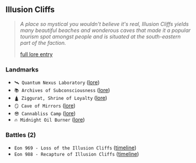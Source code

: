 ## Illusion Cliffs
> *A place so mystical you wouldn't believe it's real, Illusion Cliffs yields many beautiful beaches and wonderous caves that made it a popular tourism spot amongst people and is situated at the south-eastern part of the faction.*  
>  
> [full lore entry](<https://zeithalt.github.io//r/illusion_cliffs.html>)

### Landmarks
- `🛰 Quantum Nexus Laboratory` ([lore](<https://zeithalt.github.io//r/quantum_nexus_lab.html>))
- `📚 Archives of Subconsciousness` ([lore](<https://zeithalt.github.io//r/archives_of_subcon.html>))
- `🛕 Ziggurat, Shrine of Loyalty` ([lore](<https://zeithalt.github.io//r/ziggurat_shrine_of_loyalty.html>))
- `🪞 Cave of Mirrors` ([lore](<https://zeithalt.github.io//r/cave_of_mirrors.html>))
- `😎 Cannabliss Camp` ([lore](<https://zeithalt.github.io//r/cannabliss_camp.html>))
- `🔥 Midnight Oil Burner` ([lore](<https://zeithalt.github.io//r/midnight_oil_burner.html>))
### Battles (2)
- `Eon 969 - Loss of the Illusion Cliffs` ([timeline](<https://zeithalt.github.io//t/#eon0969>))
- `Eon 988 - Recapture of Illusion Cliffs` ([timeline](<https://zeithalt.github.io//t/#eon0988>))
